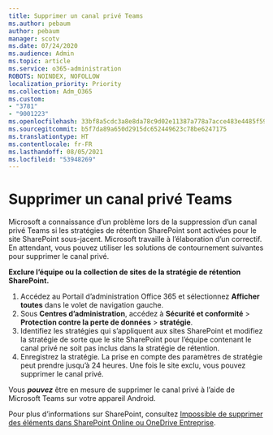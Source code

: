 ```yaml
---
title: Supprimer un canal privé Teams
ms.author: pebaum
author: pebaum
manager: scotv
ms.date: 07/24/2020
ms.audience: Admin
ms.topic: article
ms.service: o365-administration
ROBOTS: NOINDEX, NOFOLLOW
localization_priority: Priority
ms.collection: Adm_O365
ms.custom:
- "3781"
- "9001223"
ms.openlocfilehash: 33bf8a5cdc3a8e8da78c9d02e11387a778a7acce483e4485f595d9e05b344433
ms.sourcegitcommit: b5f7da89a650d2915dc652449623c78be6247175
ms.translationtype: HT
ms.contentlocale: fr-FR
ms.lasthandoff: 08/05/2021
ms.locfileid: "53948269"
---
```

# <a name="delete-a-teams-private-channel"></a>Supprimer un canal privé Teams

Microsoft a connaissance d’un problème lors de la suppression d’un canal privé Teams si les stratégies de rétention SharePoint sont activées pour le site SharePoint sous-jacent. Microsoft travaille à l’élaboration d’un correctif. En attendant, vous pouvez utiliser les solutions de contournement suivantes pour supprimer le canal privé.

**Exclure l’équipe ou la collection de sites de la stratégie de rétention SharePoint.**

1. Accédez au Portail d’administration Office 365 et sélectionnez **Afficher toutes** dans le volet de navigation gauche.
2. Sous **Centres d’administration**, accédez à **Sécurité et conformité** > **Protection contre la perte de données** > **stratégie**.
3. Identifiez les stratégies qui s’appliquent aux sites SharePoint et modifiez la stratégie de sorte que le site SharePoint pour l’équipe contenant le canal privé ne soit pas inclus dans la stratégie de rétention.
4. Enregistrez la stratégie.
    La prise en compte des paramètres de stratégie peut prendre jusqu’à 24 heures.
    Une fois le site exclu, vous pouvez supprimer le canal privé.  
    
Vous ***pouvez*** être en mesure de supprimer le canal privé à l’aide de Microsoft Teams sur votre appareil Android. 

Pour plus d’informations sur SharePoint, consultez [Impossible de supprimer des éléments dans SharePoint Online ou OneDrive Entreprise](https://docs.microsoft.com/alchemyinsights/retention-policy-ediscovery-hold).